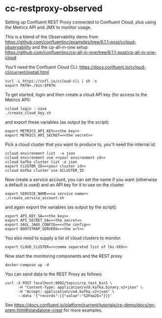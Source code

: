 # cc-restproxy-observed

Setting up Confluent REST Proxy connected to Confluent Cloud, plus using the Metrics API and JMX to monitor usage.

This is a blend of the Observability demo from https://github.com/confluentinc/examples/tree/6.1.1-post/ccloud-observability 
and the cp-all-in-one setup https://github.com/confluentinc/cp-all-in-one/tree/6.1.1-post/cp-all-in-one-cloud

You'll need the Confluent Cloud CLI: https://docs.confluent.io/ccloud-cli/current/install.html

````
curl -L https://cnfl.io/ccloud-cli | sh -s 
export PATH=./bin:$PATH
````

To get started, login and then create a cloud API key (for access to the Metrics API):
````
ccloud login --save
./create_cloud_key.sh
````
and export these variables (as output by the script):
````
export METRICS_API_KEY=<<the key>>
export METRICS_API_SECRET=<<the secret>>
````

Pick a cloud cluster that you want to produce to, you'll need the internal id:
````
ccloud environment list  -o json
ccloud environment use <<your environment id>>
ccloud kafka cluster list -o json
export CLUSTER_ID=<<your cluster id>>
ccloud kafka cluster use $CLUSTER_ID
````

Now create a service account, you can set the name if you want (otherwise a default is used) and an API key for it to use on the cluster
````
export SERVICE_NAME=<<a service name>>
./create_service_account.sh
````
and again export the variables (as output by the script):
````
export API_KEY_SA=<<the key>>
export API_SECRET_SA=<<the secret>>
export SASL_JAAS_CONFIG==<<the config>>
export BOOTSTRAP_SERVERS=<<the url>>
````

You also need to supply a list of cloud clusters to monitor.
````
export CLOUD_CLUSTER=<<comma separated list of lkc-XXX>>
````

Now start the monitoring components and the REST proxy
````
docker-compose up -d
````

You can send data to the REST Proxy as follows:
````
curl -X POST localhost:8082/topics/rp_test_bin1 \
      -H "Content-Type: application/vnd.kafka.binary.v2+json" \
      -H "Accept: application/vnd.kafka.v2+json" \
      --data '{"records":[{"value":"S2Fma2E="}]}'
````
See https://docs.confluent.io/platform/current/tutorials/cp-demo/docs/on-prem.html#standalone-crest for more examples.
